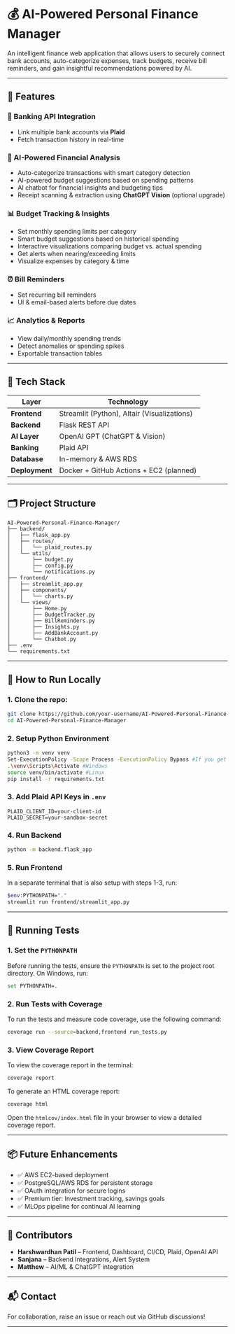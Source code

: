 # 💰 AI-Powered Personal Finance Manager

An intelligent finance web application that allows users to securely connect bank accounts, auto-categorize expenses, track budgets, receive bill reminders, and gain insightful recommendations powered by AI.

---

## 🚀 Features

### 🔐 Banking API Integration
- Link multiple bank accounts via **Plaid**
- Fetch transaction history in real-time

### 🧠 AI-Powered Financial Analysis
- Auto-categorize transactions with smart category detection
- AI-powered budget suggestions based on spending patterns
- AI chatbot for financial insights and budgeting tips
- Receipt scanning & extraction using **ChatGPT Vision** (optional upgrade)

### 📊 Budget Tracking & Insights
- Set monthly spending limits per category
- Smart budget suggestions based on historical spending
- Interactive visualizations comparing budget vs. actual spending
- Get alerts when nearing/exceeding limits
- Visualize expenses by category & time

### ⏰ Bill Reminders
- Set recurring bill reminders
- UI & email-based alerts before due dates

### 📈 Analytics & Reports
- View daily/monthly spending trends
- Detect anomalies or spending spikes
- Exportable transaction tables

---

## 🧱 Tech Stack

| Layer        | Technology                      |
|--------------|----------------------------------|
| **Frontend** | Streamlit (Python), Altair (Visualizations) |
| **Backend**  | Flask REST API                   |
| **AI Layer** | OpenAI GPT (ChatGPT & Vision)    |
| **Banking**  | Plaid  API                       |
| **Database** | In-memory & AWS RDS              |
| **Deployment** | Docker + GitHub Actions + EC2 (planned) |

---

## 🗂️ Project Structure

```
AI-Powered-Personal-Finance-Manager/
├── backend/
│   ├── flask_app.py
│   ├── routes/
│   │   └── plaid_routes.py
│   └── utils/
│       ├── budget.py
│       ├── config.py
│       └── notifications.py
├── frontend/
│   ├── streamlit_app.py
│   ├── components/
│   │   └── charts.py
│   └── views/
│       ├── Home.py
│       ├── BudgetTracker.py
│       ├── BillReminders.py
│       ├── Insights.py
│       ├── AddBankAccount.py
│       └── Chatbot.py
├── .env
└── requirements.txt
```

---

## 🧪 How to Run Locally

### 1. Clone the repo:
```bash
git clone https://github.com/your-username/AI-Powered-Personal-Finance-Manager.git
cd AI-Powered-Personal-Finance-Manager
```

### 2. Setup Python Environment
```bash
python3 -m venv venv
Set-ExecutionPolicy -Scope Process -ExecutionPolicy Bypass #If you get a permission denied error on Windows
.\venv\Scripts\Activate #Windows
source venv/bin/activate #Linux
pip install -r requirements.txt
```

### 3. Add Plaid API Keys in `.env`
```
PLAID_CLIENT_ID=your-client-id
PLAID_SECRET=your-sandbox-secret
```

### 4. Run Backend
```bash
python -m backend.flask_app
```

### 5. Run Frontend
In a separate terminal that is also setup with steps 1-3, run:
```bash
$env:PYTHONPATH="."
streamlit run frontend/streamlit_app.py
```

---

## 🧪 Running Tests

### 1. Set the `PYTHONPATH`
Before running the tests, ensure the `PYTHONPATH` is set to the project root directory. On Windows, run:
```bash
set PYTHONPATH=.
```

### 2. Run Tests with Coverage
To run the tests and measure code coverage, use the following command:
```bash
coverage run --source=backend,frontend run_tests.py
```

### 3. View Coverage Report
To view the coverage report in the terminal:
```bash
coverage report
```

To generate an HTML coverage report:
```bash
coverage html
```
Open the `htmlcov/index.html` file in your browser to view a detailed coverage report.

---

## 📦 Future Enhancements
- ✅ AWS EC2-based deployment
- ✅ PostgreSQL/AWS RDS for persistent storage
- ✅ OAuth integration for secure logins
- ✅ Premium tier: Investment tracking, savings goals
- ✅ MLOps pipeline for continual AI learning

---

## 👥 Contributors
- **Harshwardhan Patil** – Frontend, Dashboard, CI/CD, Plaid, OpenAI API
- **Sanjana** – Backend Integrations, Alert System
- **Matthew** – AI/ML & ChatGPT integration

---

## 📬 Contact
For collaboration, raise an issue or reach out via GitHub discussions!

---

